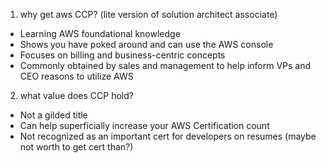 1. why get aws CCP?
   (lite version of solution architect associate)

- Learning AWS foundational knowledge
- Shows you have poked around and can use the AWS console
- Focuses on billing and business-centric concepts
- Commonly obtained by sales and management to help inform VPs and CEO reasons to utilize AWS

2. what value does CCP hold?

- Not a gilded title
- Can help superficially increase your AWS Certification count
- Not recognized as an important cert for developers on resumes
  (maybe not worth to get cert than?)
